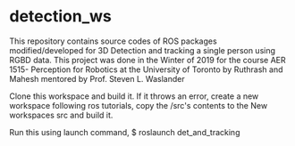 # detection_ws

This repository contains source codes of ROS packages modified/developed for 3D Detection and tracking a single person using RGBD data. This project was done in the Winter of 2019 for the course AER 1515- Perception for Robotics at the University of Toronto by Ruthrash and Mahesh mentored by Prof. Steven L. Waslander


Clone this workspace and build it. If it throws an error, create a new workspace following ros tutorials, copy the /src's contents to the New workspaces src and build it. 


Run this using launch command,
$ roslaunch det_and_tracking 
